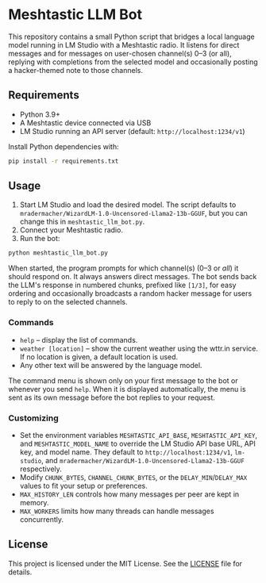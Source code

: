 # Meshtastic LLM Bot

This repository contains a small Python script that bridges a local language model running in LM Studio with a Meshtastic radio. It listens for direct messages and for messages on user-chosen channel(s) 0–3 (or all), replying with completions from the selected model and occasionally posting a hacker-themed note to those channels.

## Requirements

- Python 3.9+
- A Meshtastic device connected via USB
- LM Studio running an API server (default: `http://localhost:1234/v1`)

Install Python dependencies with:

```bash
pip install -r requirements.txt
```

## Usage

1. Start LM Studio and load the desired model. The script defaults to `mradermacher/WizardLM-1.0-Uncensored-Llama2-13b-GGUF`, but you can change this in `meshtastic_llm_bot.py`.
2. Connect your Meshtastic radio.
3. Run the bot:

```bash
python meshtastic_llm_bot.py
```

When started, the program prompts for which channel(s) (0–3 or *all*) it should respond on. It always answers direct messages. The bot sends back the LLM's response in numbered chunks, prefixed like `[1/3]`, for easy ordering and occasionally broadcasts a random hacker message for users to reply to on the selected channels.

### Commands

- `help` – display the list of commands.
- `weather [location]` – show the current weather using the wttr.in service. If no location is given, a default location is used.
- Any other text will be answered by the language model.

The command menu is shown only on your first message to the bot or whenever you send `help`.
When it is displayed automatically, the menu is sent as its own message before the bot replies to your request.

### Customizing

 - Set the environment variables `MESHTASTIC_API_BASE`, `MESHTASTIC_API_KEY`, and
   `MESHTASTIC_MODEL_NAME` to override the LM Studio API base URL, API key, and
   model name. They default to `http://localhost:1234/v1`, `lm-studio`, and
   `mradermacher/WizardLM-1.0-Uncensored-Llama2-13b-GGUF` respectively.
 - Modify `CHUNK_BYTES`, `CHANNEL_CHUNK_BYTES`, or the `DELAY_MIN`/`DELAY_MAX`
   values to fit your setup or preferences.
 - `MAX_HISTORY_LEN` controls how many messages per peer are kept in memory.
 - `MAX_WORKERS` limits how many threads can handle messages concurrently.

## License

This project is licensed under the MIT License. See the [LICENSE](LICENSE) file for details.
